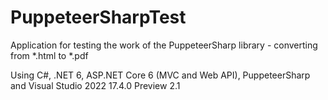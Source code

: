 # PuppeteerSharpTest

Application for testing the work of the PuppeteerSharp library - converting from *.html to *.pdf

Using C#, .NET 6, ASP.NET Core 6 (MVC and Web API), PuppeteerSharp and Visual Studio 2022 17.4.0 Preview 2.1
